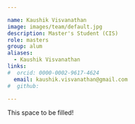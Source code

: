 ```yaml
---

name: Kaushik Visvanathan
image: images/team/default.jpg
description: Master's Student (CIS)
role: masters
group: alum
aliases:
  - Kaushik Visvanathan
links:
#  orcid: 0000-0002-9617-4624
  email: kaushik.visvanathan@gmail.com
#  github: 
 
---
```


This space to be filled!
